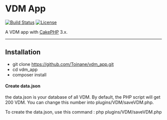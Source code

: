 # VDM App

[![Build Status](https://img.shields.io/travis/cakephp/app/master.svg?style=flat-square)](https://travis-ci.org/cakephp/app)
[![License](https://img.shields.io/packagist/l/cakephp/app.svg?style=flat-square)](https://packagist.org/packages/cakephp/app)

A VDM app with [CakePHP](http://cakephp.org) 3.x.

---

## Installation

- git clone https://github.com/Toinane/vdm_app.git
- cd vdm_app
- composer install

#### Create data.json
the data.json is your database of all VDM.
By default, the PHP script will get 200 VDM. You can change this number into plugins/VDM/saveVDM.php.

To create the data.json, use this command :
   php plugins/VDM/saveVDM.php

